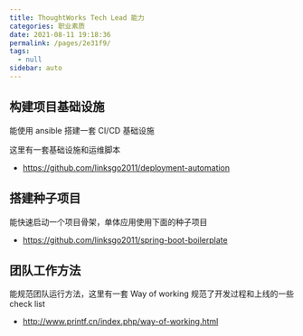 ```yaml
---
title: ThoughtWorks Tech Lead 能力
categories: 职业素质
date: 2021-08-11 19:18:36
permalink: /pages/2e31f9/
tags: 
  - null
sidebar: auto
---
```


## 构建项目基础设施

能使用 ansible 搭建一套 CI/CD 基础设施

这里有一套基础设施和运维脚本

- https://github.com/linksgo2011/deployment-automation

## 搭建种子项目

能快速启动一个项目骨架，单体应用使用下面的种子项目

- https://github.com/linksgo2011/spring-boot-boilerplate


## 团队工作方法

能规范团队运行方法，这里有一套 Way of working 规范了开发过程和上线的一些 check list

- http://www.printf.cn/index.php/way-of-working.html

